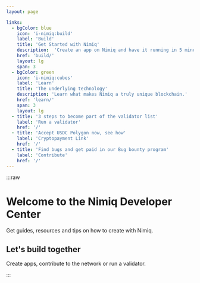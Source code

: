 ```yaml
---
layout: page

links:
  - bgColor: blue
    icon: 'i-nimiq:build'
    label: 'Build'
    title: 'Get Started with Nimiq'
    description:  'Create an app on Nimiq and have it running in 5 minutes.'
    href: 'build/'
    layout: lg
    span: 3
  - bgColor: green
    icon: 'i-nimiq:cubes'
    label: 'Learn'
    title: 'The underlying technology'
    description: 'Learn what makes Nimiq a truly unique blockchain.'
    href: 'learn/'
    span: 3
    layout: lg
  - title: '3 steps to become part of the validator list'
    label: 'Run a validator'
    href: '/'
  - title: 'Accept USDC Polygon now, see how'
    label: 'Cryptopayment Link'
    href: '/'
  - title: 'Find bugs and get paid in our Bug bounty program'
    label: 'Contribute'
    href: '/'
---
```


:::raw
# Welcome to the Nimiq Developer Center

Get guides, resources and tips on how to create with Nimiq.

<Grid my-64 :items="$frontmatter.links" />

## Let's build together

Create apps, contribute to the network or run a validator.

<Grid mt-64 :items="$frontmatter.buildTogetherLinks" />
:::
